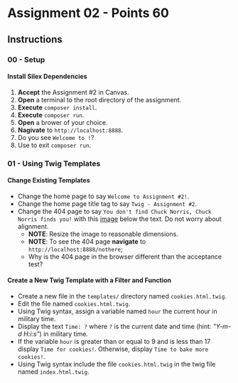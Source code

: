# Assignment 02 - Points **60**

## Instructions

### 00 - Setup

#### Install Silex Dependencies

1. **Accept** the Assignment #2 in Canvas.
2. **Open** a terminal to the root directory of the assignment.
3. **Execute** `composer install`.
4. **Execute** `composer run`.
5. **Open** a brower of your choice.
6. **Nagivate** to `http://localhost:8888`.
7. Do you see `Welcome to !`?
8. Use <CTRL-C> to exit `composer run`.

### 01 - Using Twig Templates

#### Change Existing Templates

- Change the home page to say `Welcome to Assignment #2!`.
- Change the home page title tag to say `Twig - Assignment #2`.
- Change the 404 page to say `You don't find Chuck Norris, Chuck Norris finds you!` with this [image](https://www.mrctv.org/sites/default/files/uploads/chucknorris.jpg) below the text.  Do not worry about alignment.
    - **NOTE**: Resize the image to reasonable dimensions.
    - **NOTE**: To see the 404 page **navigate** to `http://localhost:8888/nothere`;
    - Why is the 404 page in the browser different than the acceptance test?

#### Create a New Twig Template with a Filter and Function

- Create a new file in the `templates/` directory named `cookies.html.twig`.
- Edit the file named `cookies.html.twig`.
- Using Twig syntax, assign a variable named `hour` the current hour in military time.
- Display the text `Time: ?` where `?` is the current date and time (hint: *"Y-m-d H:i:s"*) in military time.
- If the variable `hour` is greater than or equal to 9 and is less than 17 display `Time for cookies!`.  Otherwise, display `Time to bake more cookies!`.
- Using Twig syntax include the file `cookies.html.twig` in the twig file named `index.html.twig`.
